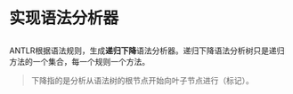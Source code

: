 # 实现语法分析器

## <font color="green"></font>

ANTLR根据语法规则，生成**递归下降**语法分析器。递归下降语法分析树只是递归方法的一个集合，每一个规则一个方法。

> 下降指的是分析从语法树的根节点开始向叶子节点进行（标记）。

